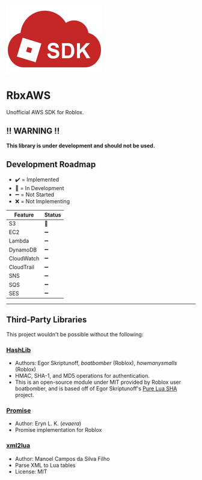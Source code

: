 ![Logo](/imgs/logo_medium.png)

# RbxAWS

Unofficial AWS SDK for Roblox.

## !! WARNING !!
**This library is under development and should not be used.**

## Development Roadmap

- ✔️ = Implemented
- 🔷 = In Development
- ➖ = Not Started
- ❌ = Not Implementing

| Feature    | Status |
| ---------- | ------ |
| S3         | 🔷 |
| EC2        | ➖ |
| Lambda     | ➖ |
| DynamoDB   | ➖ |
| CloudWatch | ➖ |
| CloudTrail | ➖ |
| SNS        | ➖ |
| SQS        | ➖ |
| SES        | ➖ |

------------------------------------

## Third-Party Libraries

This project wouldn't be possible without the following:

### [HashLib](https://www.roblox.com/library/4544052033/HashLib)
- Authors: Egor Skriptunoff, _boatbomber_ (Roblox), _howmanysmalls_ (Roblox)
- HMAC, SHA-1, and MD5 operations for authentication.
- This is an open-source module under MIT provided by Roblox user boatbomber, and is based off of Egor Skriptunoff's [Pure Lua SHA](https://github.com/Egor-Skriptunoff/pure_lua_SHA) project.

### [Promise](https://github.com/evaera/roblox-lua-promise)
- Author: Eryn L. K. (_evaera_)
- Promise implementation for Roblox

### [xml2lua](https://github.com/manoelcampos/xml2lua)
- Author: Manoel Campos da Silva Filho
- Parse XML to Lua tables
- License: MIT